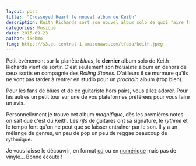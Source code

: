 ```yaml
---
layout: post
title:  "Crosseyed Heart le nouvel album de Keith"
description: Keith Richards sort son nouvel album solo de quoi faire frissonner les adeptes du blues. 
categories: Musique
date: 2015-09-23
author: iSebmo
fimg: https://s3.eu-central-1.amazonaws.com/tfada/keith.jpeg
---
```


Petit événement sur la planète *blues*, le **dernier** album solo de Keith Richards vient de sortir. C'est seulement son *troisième* album en dehors de ceux sortis en compagnie des *Rolling Stones*. D'ailleurs il se murmure qu'ils ne vont pas tarder à rentrer en studio pour un *prochain* album (trop bien). 

Pour les fans de blues et de ce guitariste hors pairs, vous allez adorer. Pour les autres un petit tour sur une de vos plateformes préférées pour vous faire un avis. 

Personnellement je trouve cet album *magnifique*, dès les premières notes on sait que c'est du Keith. Les *rifs* de guitares  ont sa signature, le *rythme* et le tempo font qu'on ne peut que se laisser entraîner par le son. Il y a un mélange de genres, un peu de pop un peu de reggae beaucoup de rythmique. 

Je vous laisse le découvrir, en format [cd][cd] ou en [numérique][mp3] mais pas de vinyle... Bonne écoute !

[cd]: https://www.amazon.fr/dp/B010QDP8CA/?tag=tfadafr04-21
[mp3]: https://www.amazon.fr/dp/B011LPJ6IE/?tag=tfadafr04-21
